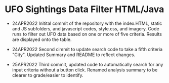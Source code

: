 # UFO Sightings Data Filter HTML/Java

* 24APR2022
Initital commit of the repository with the index.HTML, static and JS subfolders, and javascript codes, style.css, and imagery. Code runs to filter out UFO data based on one or more of five criteria. Results are displayed onto the table.

* 24APR2022
Second cimmit to update search code to take a fifth criteria "City". Updated Summary and README to reflect changes.

* 25APR2022 
Third commit, updated code to automatically search for any input criteria without a button click. Renamed analysis summary to be clearer to grade/easier to identify.